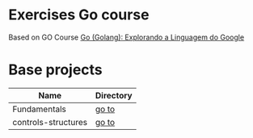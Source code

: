 # Exercises Go course

Based on GO Course [Go (Golang): Explorando a Linguagem do Google](https://www.udemy.com/course/curso-go/)

# Base projects

| Name                | Directory                    |
| ------------------- | ---------------------------- |
| Fundamentals        | [go to](fundamentals)        |
| controls-structures | [go to](controls-structures) |
